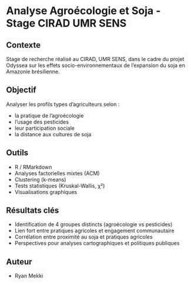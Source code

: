 # Analyse Agroécologie et Soja - Stage CIRAD UMR SENS

## Contexte

Stage de recherche réalisé au CIRAD, UMR SENS, dans le cadre du projet Odyssea sur les effets socio-environnementaux de l’expansion du soja en Amazonie brésilienne.

## Objectif

Analyser les profils types d’agriculteurs selon :
- la pratique de l’agroécologie
- l’usage des pesticides
- leur participation sociale
- la distance aux cultures de soja

## Outils

- R / RMarkdown
- Analyses factorielles mixtes (ACM)
- Clustering (k-means)
- Tests statistiques (Kruskal-Wallis, χ²)
- Visualisations graphiques

## Résultats clés

- Identification de 4 groupes distincts (agroécologie vs pesticides)
- Lien fort entre pratiques agricoles et engagement communautaire
- Corrélation entre proximité au soja et pratiques agricoles
- Perspectives pour analyses cartographiques et politiques publiques

## Auteur

- Ryan Mekki
